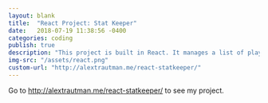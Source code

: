 ```yaml
---
layout: blank
title:  "React Project: Stat Keeper"
date:   2018-07-19 11:38:56 -0400
categories: coding
publish: true
description: "This project is built in React. It manages a list of players and statistics for ultimate frisbee. It also tracks playing time."
img-src: "/assets/react.png"
custom-url: "http://alextrautman.me/react-statkeeper/"
---
```


Go to <a href="http://alextrautman.me/react-statkeeper/">http://alextrautman.me/react-statkeeper/</a> to see my project.